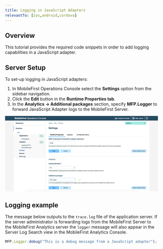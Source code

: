 ```yaml
---
title: Logging in JavaScript Adapters
relevantTo: [ios,android,cordova]
---
```

## Overview
This tutorial provides the required code snippets in order to add logging capabilities in a JavaScript adapter.

## Server Setup
To set-up logging in JavaScript adapters:

1. In MobileFirst Operations Console select the **Settings** option from the sidebar navigation.
2. Click the **Edit** button in the **Runtime Properties tab**.
3. In the **Analytics → Additional packages** section, specify **MFP.Logger** to forward JavaScript Adapter logs to the MobileFirst Server.

![Log filtering from the console](javascript-filter.png)

## Logging example
The message below outputs to the `trace.log` file of the application server. If the server administrator is forwarding logs from the MobileFirst Server to the MobileFirst Analytics server the `logger` message will also appear in the Server Log Search view in the MobileFirst Analytics Console.

```javascript
MFP.Logger.debug("This is a debug message from a JavaScript adapter");
```
